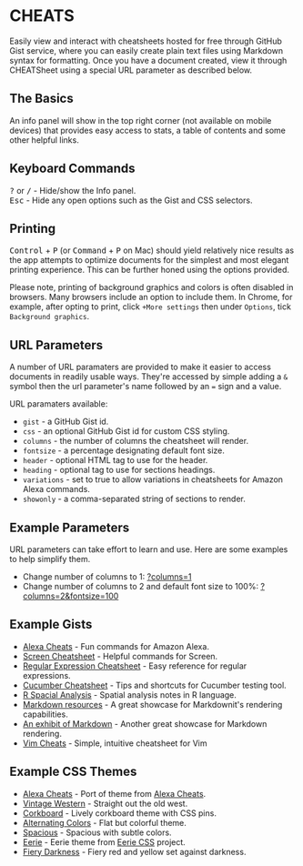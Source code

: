 # CHEATS
Easily view and interact with cheatsheets hosted for free through GitHub Gist service, where you can easily create plain text files using Markdown syntax for formatting. Once you have a document created, view it through CHEATSheet using a special URL parameter as described below.

## The Basics
An info panel will show in the top right corner (not available on mobile devices) that provides easy access to stats, a table of contents and some other helpful links.

## Keyboard Commands
<kbd>?</kbd> or <kbd>/</kbd> - Hide/show the Info panel.  
<kbd>Esc</kbd> - Hide any open options such as the Gist and CSS selectors.  

## Printing
<kbd>Control</kbd> + <kbd>P</kbd> (or <kbd>Command</kbd> + <kbd>P</kbd> on Mac) should yield relatively nice results as the app attempts to optimize documents for the simplest and most elegant printing experience. This can be further honed using the options provided.

Please note, printing of background graphics and colors is often disabled in browsers. Many browsers include an option to include them. In Chrome, for example, after opting to print, click `+More settings` then under `Options`, tick `Background graphics`.

## URL Parameters
A number of URL paramaters are provided to make it easier to access documents in readily usable ways. They're accessed by simple adding a `&` symbol then the url parameter's name followed by an `=` sign and a value.  

URL paramaters available:
- `gist` - a GitHub Gist id.
- `css` - an optional GitHub Gist id for custom CSS styling.
- `columns` - the number of columns the cheatsheet will render.
- `fontsize` - a percentage designating default font size.
- `header` - optional HTML tag to use for the header.
- `heading` - optional tag to use for sections headings.
- `variations` - set to true to allow variations in cheatsheets for Amazon Alexa commands.
- `showonly` - a comma-separated string of sections to render.

## Example Parameters
URL parameters can take effort to learn and use. Here are some examples to help simplify them.
- Change number of columns to 1: [?columns=1](?columns=1)
- Change number of columns to 2 and default font size to 100%: [?columns=2&fontsize=100](?columns=2&fontsize=100)

## Example Gists
- [Alexa Cheats](?gist=2a06603706fd7c2eb5c93f34ed316354) - Fun commands for Amazon Alexa.
- [Screen Cheatsheet](?gist=af918e1618682638aa82) - Helpful commands for Screen.
- [Regular Expression Cheatsheet](?gist=3893f6ac9447f7ee27fe) - Easy reference for regular expressions.
- [Cucumber Cheatsheet](?gist=5728701) - Tips and shortcuts for Cucumber testing tool.
- [R Spacial Analysis](?gist=fc661f26ef51eae6377b) - Spatial analysis notes in R language.
- [Markdown resources](?gist=eba62d45c82d0767a5a0) - A great showcase for Markdownit's rendering capabilities.
- [An exhibit of Markdown](?gist=deb74713e6aff8fdfce2) - Another great showcase for Markdown rendering.
- [Vim Cheats](?gist=c002acb756d5cf09b1ad98494a81baa3) - Simple, intuitive cheatsheet for Vim

## Example CSS Themes
- [Alexa Cheats](?css=3340cb9dcb273289b51aef3570f5304d) - Port of theme from [Alexa Cheats](https://ugotsta.github.io/alexa-cheats/).
- [Vintage Western](?css=686ce03846004fd858579392ca0db2c1) - Straight out the old west.
- [Corkboard](?css=ada930f9dae1d0a8d95f41cb7a56d658) - Lively corkboard theme with CSS pins.
- [Alternating Colors](?css=e774fa60940e2dc452d78e8382798a2c) - Flat but colorful theme.
- [Spacious](?css=160db22223834d33b08337cebbbba94e) - Spacious with subtle colors.
- [Eerie](?css=7ac556b27c2cd34b00aa59e0d3621dea) - Eerie theme from [Eerie CSS](https://ugotsta.github.io/eerie-css/) project.
- [Fiery Darkness](?css=c860958c04a53cd77575d5487ab1dec9) - Fiery red and yellow set against darkness.